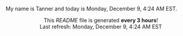 My name is Tanner and today is Monday, December 9, 4:24 AM EST.

<p align="center">This <i>README</i> file is generated <b>every 3 hours</b>!</br>Last refresh: Monday, December 9, 4:24 AM EST<br /></p>
